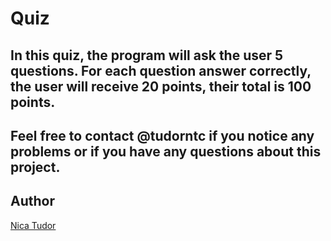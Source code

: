 # Quiz

In this quiz, the program will ask the user 5 questions. For each question answer correctly, the user will receive 20 points, their total is 100 points. 
---------
Feel free to contact @tudorntc if you notice any problems or if you have any questions about this project. 
---------
Author
---------
[Nica Tudor](https://github.com/tudorntc)
